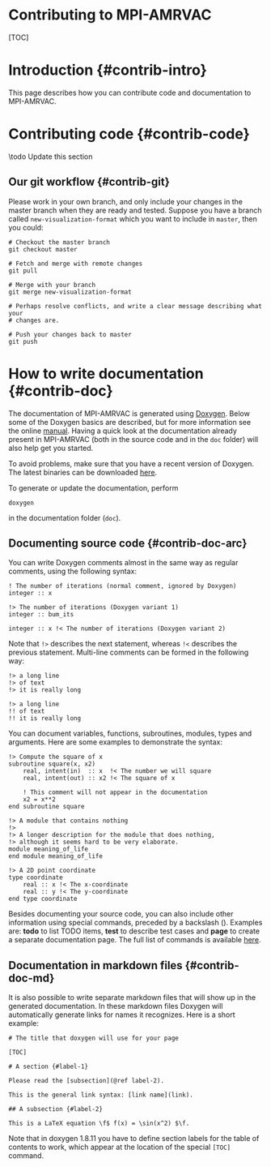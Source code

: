 # Contributing to MPI-AMRVAC

[TOC]

# Introduction {#contrib-intro}

This page describes how you can contribute code and documentation to MPI-AMRVAC.

# Contributing code {#contrib-code}

\todo Update this section

## Our git workflow {#contrib-git}

Please work in your own branch, and only include your changes in the master
branch when they are ready and tested. Suppose you have a branch called
`new-visualization-format` which you want to include in `master`, then you
could:

    # Checkout the master branch
    git checkout master

    # Fetch and merge with remote changes
    git pull

    # Merge with your branch
    git merge new-visualization-format

    # Perhaps resolve conflicts, and write a clear message describing what your
    # changes are.

    # Push your changes back to master
    git push

# How to write documentation {#contrib-doc}

The documentation of MPI-AMRVAC is generated using
[Doxygen](http://doxygen.org/). Below some of the Doxygen basics are described,
but for more information see the online
[manual](http://www.stack.nl/~dimitri/doxygen/manual/index.html). Having a quick
look at the documentation already present in MPI-AMRVAC (both in the source code
and in the `doc` folder) will also help get you started.

To avoid problems, make sure that you have a recent version of Doxygen. The
latest binaries can be downloaded
[here](http://www.stack.nl/~dimitri/doxygen/download.html).

To generate or update the documentation, perform

    doxygen

in the documentation folder (`doc`).

## Documenting source code {#contrib-doc-arc}

You can write Doxygen comments almost in the same way as regular comments, using the following syntax:

    ! The number of iterations (normal comment, ignored by Doxygen)
    integer :: x

    !> The number of iterations (Doxygen variant 1)
    integer :: bum_its

    integer :: x !< The number of iterations (Doxygen variant 2)

Note that `!>` describes the next statement, whereas `!<` describes the previous statement.
Multi-line comments can be formed in the following way:

    !> a long line
    !> of text
    !> it is really long

    !> a long line
    !! of text
    !! it is really long

You can document variables, functions, subroutines, modules, types and arguments.
Here are some examples to demonstrate the syntax:

    !> Compute the square of x
    subroutine square(x, x2)
        real, intent(in)  :: x  !< The number we will square
        real, intent(out) :: x2 !< The square of x

        ! This comment will not appear in the documentation
        x2 = x**2
    end subroutine square

    !> A module that contains nothing
    !>
    !> A longer description for the module that does nothing,
    !> although it seems hard to be very elaborate.
    module meaning_of_life
    end module meaning_of_life

    !> A 2D point coordinate
    type coordinate
        real :: x !< The x-coordinate
        real :: y !< The y-coordinate
    end type coordinate

Besides documenting your source code, you can also include other information
using special commands, preceded by a backslash (\). Examples are: **todo** to
list TODO items, **test** to describe test cases and **page** to create a
separate documentation page. The full list of commands is available
[here](http://www.stack.nl/~dimitri/doxygen/manual/commands.html).

## Documentation in markdown files {#contrib-doc-md}

It is also possible to write separate markdown files that will show up in the
generated documentation. In these markdown files Doxygen will automatically
generate links for names it recognizes. Here is a short example:

    # The title that doxygen will use for your page

    [TOC]

    # A section {#label-1}

    Please read the [subsection](@ref label-2).

    This is the general link syntax: [link name](link).

    ## A subsection {#label-2}

    This is a LaTeX equation \f$ f(x) = \sin(x^2) $\f.

Note that in doxygen 1.8.11 you have to define section labels for the table of
contents to work, which appear at the location of the special `[TOC]` command.

